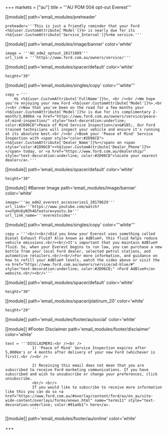 +++
markets = ["au"]
title = '''AU POM 004 opt-out Everest'''

[[module]]
path='email_modules/preheader'

	preheader='''This is just a friendly reminder that your Ford <%${user.CustomAttribute['Model']}%> is nearly due for its <%${user.CustomAttribute['Service_Interval']}%>km service.'''


[[module]]
path='email_modules/image/banner'
color='white'

	image = '''AU_edm2_optout_20171009'''
	url_link = '''https://www.ford.com.au/owners/service/'''

[[module]]
path='email_modules/spacer/default'
color='white'

	height="30"

[[module]]
path='email_modules/singles/copy'
color='''white'''

	copy = '''
		Hi <%${user.CustomAttribute['FullName']}%>, <br /><br />We hope you're enjoying your new Ford <%${user.CustomAttribute['Model']}%>.<br /><br />Now that you've been on the road for a few months your <%${user.CustomAttribute['Model']}%> is due for its complimentary 2-month/3,000km <a href="https://www.ford.com.au/owners/service/peace-of-mind-inspection/" style="text-decoration:underline; color:#2D96CD">Peace of Mind Service Inspection</a>&#185;. Our Ford trained technicians will inspect your vehicle and ensure it's running at its absolute best.<br /><br />Book your 'Peace of Mind' Service Inspection with <span style="color:#2D96CD"><%${user.CustomAttribute['Dealer_Name']}%></span> on <span style="color:#2D96CD"><%${user.CustomAttribute['Dealer_Phone']}%></span> today, or <a href="https://www.ford.com.au/dealership/" style="text-decoration:underline; color:#2D96CD">locate your nearest dealer</a>.'''

[[module]]
path='email_modules/spacer/default'
color='white'

	height="30"

[[module]] #Banner Image
path='email_modules/image/banner'
color='white'

	image='''au_edm2_everest_accessories1_20170629'''
	url_link='''https://www.youtube.com/watch?v=oYpHsbyN3h4&feature=youtu.be'''
	url_link_name='''everestvideo'''
    
[[module]]
path='email_modules/singles/copy'
color='''white'''

	copy = '''<br/><br/>Did you know your Everest uses something called Diesel Exhaust Fluid? Also known as AdBlue®, this fluid helps reduce vehicle emissions.<br/><br/>It's important that you maintain AdBlue® fluid. So, when your Everest begins to run low, you can purchase a new bottle from your local Ford dealer, selected petrol stations, and automotive retailers.<br/><br/>For more information, and guidance on how to refill your AdBlue® levels, watch the video above or visit the <a href="https://www.ford.com.au/owners/service/ad-blue/#" style="text-decoration:underline; color:#2D96CD;" >Ford AdBlue®</a> website.<br/><br/>'''   
    
[[module]]
path='email_modules/spacer/default'
color='white'

	height="30"

[[module]]
path='email_modules/spacer/platinum_20'
color='white'

	height="20"


[[module]]
path='email_modules/footer/au/social'
color='white'

[[module]] #Footer Disclaimer 
path='email_modules/footer/disclaimer'
color='white'

	text = '''DISCLAIMERS:<br /><br />
                1) 'Peace of Mind' Service Inspection expires after 5,000km's or 4 months after delivery of your new Ford (whichever is first).<br /><br />
                
                2) Receiving this email does not mean that you are subscribed to receive Ford marketing communications. If you have subscribed and wish to unsubscribe or change your preferences, click unsubscribe.
                <br/> <br/>
                If you would like to subscribe to receive more information like this you can do so <a href="https://www.ford.com.au/#overlay/content/ford/au/en_au/site-wide-content/overlays/forms/enews.html" name="terms11" style="text-decoration:underline; color:#91a4b1"> here</a>.
                '''


[[module]]
path='email_modules/footer/au/online'
color='white'

+++